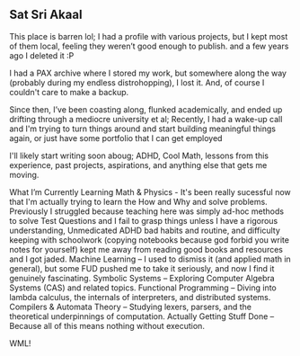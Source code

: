 ## Sat Sri Akaal

This place is barren lol; I had a profile with various projects, but I kept most of them local, feeling they weren’t good enough to publish. and a few years ago I deleted it :P

I had a PAX archive where I stored my work, but somewhere along the way (probably during my endless distrohopping), I lost it. And, of course I couldn't care to make a backup.

Since then, I’ve been coasting along, flunked academically, and ended up drifting through a mediocre university et al; Recently, I had a wake-up call and I'm trying to turn things around and start building meaningful things again, or just have some portfolio that I can get employed

I'll likely start writing soon aboug; ADHD, Cool Math, lessons from this experience, past projects, aspirations, and anything else that gets me moving.

What I’m Currently Learning
Math & Physics - It's been really sucessful now that I'm actually trying to learn the How and Why and solve problems. Previously I struggled because teaching here was simply ad-hoc methods to solve Test Questions and I fail to grasp things unless I have a rigorous understanding, Unmedicated ADHD bad habits and routine, and difficulty keeping with schoolwork (copying notebooks because god forbid you write notes for yourself) kept me away from reading good books and resources and I got jaded.
Machine Learning – I used to dismiss it (and applied math in general), but some FUD pushed me to take it seriously, and now I find it genuinely fascinating.
Symbolic Systems – Exploring Computer Algebra Systems (CAS) and related topics.
Functional Programming – Diving into lambda calculus, the internals of interpreters, and distributed systems.
Compilers & Automata Theory – Studying lexers, parsers, and the theoretical underpinnings of computation.
Actually Getting Stuff Done – Because all of this means nothing without execution.

WML!
